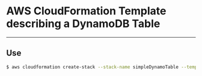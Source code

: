 AWS CloudFormation Template describing a DynamoDB Table
===
----

Use
---
```bash
$ aws cloudformation create-stack --stack-name simpleDynamoTable --template-body file://<ABSOLUTE_PATH_TO_TEMPLATE> --parameters ParameterKey=TableName,ParameterValue=user-table
```
